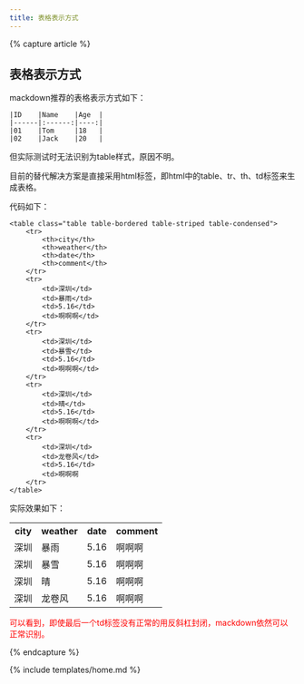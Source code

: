 ```yaml
---
title: 表格表示方式
---
```


{% capture article %}

## 表格表示方式

mackdown推荐的表格表示方式如下：

	|ID    |Name    |Age  |
	|------|:------:|----:|
	|01    |Tom     |18   |
	|02    |Jack    |20   |

但实际测试时无法识别为table样式，原因不明。

目前的替代解决方案是直接采用html标签，即html中的table、tr、th、td标签来生成表格。

代码如下：

	<table class="table table-bordered table-striped table-condensed">  
	    <tr>  
	        <th>city</th>  
	    	<th>weather</th>
	    	<th>date</th>
			<th>comment</th>
	    </tr>  
	    <tr>  
	        <td>深圳</td>  
		    <td>暴雨</td>
		    <td>5.16</td>
			<td>啊啊啊</td>
	    </tr>
	    <tr>  
	        <td>深圳</td>  
		    <td>暴雪</td>
		    <td>5.16</td>
			<td>啊啊啊</td>
	    </tr> 
	    <tr>  
	        <td>深圳</td>  
		    <td>晴</td>
		    <td>5.16</td>
			<td>啊啊啊</td>
	    </tr> 
	    <tr>  
	        <td>深圳</td>  
		    <td>龙卷风</td>
		    <td>5.16</td>
			<td>啊啊啊
	    </tr> 
	</table> 

实际效果如下：

<table class="table table-bordered table-striped table-condensed">  
    <tr>  
        <th>city</th>  
    	<th>weather</th>
    	<th>date</th>
		<th>comment</th>
    </tr>  
    <tr>  
        <td>深圳</td>  
	    <td>暴雨</td>
	    <td>5.16</td>
		<td>啊啊啊</td>
    </tr>
    <tr>  
        <td>深圳</td>  
	    <td>暴雪</td>
	    <td>5.16</td>
		<td>啊啊啊</td>
    </tr> 
    <tr>  
        <td>深圳</td>  
	    <td>晴</td>
	    <td>5.16</td>
		<td>啊啊啊</td>
    </tr> 
    <tr>  
        <td>深圳</td>  
	    <td>龙卷风</td>
	    <td>5.16</td>
		<td>啊啊啊
    </tr> 
</table>

<a style="color:red">可以看到，即使最后一个td标签没有正常的用反斜杠封闭，mackdown依然可以正常识别。</a>

{% endcapture %}

{% include templates/home.md %}
